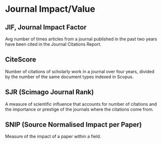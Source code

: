 # Journal Impact/Value

## JIF, Journal Impact Factor

Avg number of times articles from a journal published in the past two years have been cited in the Journal Citations Report.

## CiteScore

Number of citations of scholarly work in a journal over four years, divided by the number of the same document types indexed in Scopus.

## SJR (Scimago Journal Rank)

A measure of scientific influence that accounts for number of citations and the importance or prestige of the journals where the citations come from.

## SNIP (Source Normalised Impact per Paper)

Measure of the impact of a paper within a field.